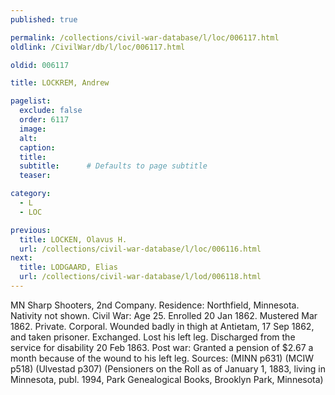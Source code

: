 ```yaml
---
published: true

permalink: /collections/civil-war-database/l/loc/006117.html
oldlink: /CivilWar/db/l/loc/006117.html

oldid: 006117

title: LOCKREM, Andrew

pagelist:
  exclude: false
  order: 6117
  image: 
  alt:
  caption:
  title:
  subtitle:      # Defaults to page subtitle
  teaser:

category: 
  - L 
  - LOC

previous:
  title: LOCKEN, Olavus H.
  url: /collections/civil-war-database/l/loc/006116.html  
next:
  title: LODGAARD, Elias
  url: /collections/civil-war-database/l/lod/006118.html   
---
```

MN Sharp Shooters, 2nd Company. Residence: Northfield, Minnesota. Nativity not shown. Civil War: Age 25. Enrolled 20 Jan 1862. Mustered Mar 1862. Private. Corporal. Wounded badly in thigh at Antietam, 17 Sep 1862, and taken prisoner. Exchanged. Lost his left leg. Discharged from the service for disability 20 Feb 1863. Post war: Granted a pension of $2.67 a month because of the wound to his left leg. Sources: (MINN p631) (MCIW p518) (Ulvestad p307) (Pensioners on the Roll as of January 1, 1883, living in Minnesota, publ. 1994, Park Genealogical Books, Brooklyn Park, Minnesota)